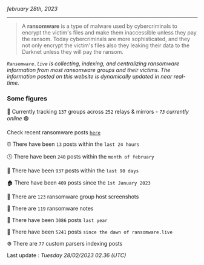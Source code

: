 _february 28th, 2023_

---

> A **ransomware** is a type of malware used by cybercriminals to encrypt the victim's files and make them inaccessible unless they pay the ransom. Today cybercriminals are more sophisticated, and they not only encrypt the victim's files also they leaking their data to the Darknet unless they will pay the ransom.


_`Ransomware.live` is collecting, indexing, and centralizing ransomware information from most ransomware groups and their victims. The information posted on this website is dynamically updated in near real-time._

### Some figures 

🔎 Currently tracking `137` groups across `252` relays & mirrors - _`73` currently online_ 🟢

Check recent ransomware posts [`here`](recentposts.md)


⏰ There have been `13` posts within the `last 24 hours`

🕓 There have been `240` posts within the `month of february`

📅 There have been `937` posts within the `last 90 days`

🏚 There have been `409` posts since the `1st January 2023`

📸 There are `123` ransomware group host screenshots

📝 There are `119` ransomware notes

🚀 There have been `3086` posts `last year`

🐣 There have been `5241` posts `since the dawn of ransomware.live`

⚙️ There are `77` custom parsers indexing posts



Last update : _Tuesday 28/02/2023 02.36 (UTC)_

